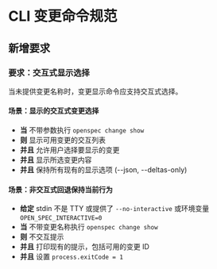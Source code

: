 # CLI 变更命令规范

## 新增要求

### 要求：交互式显示选择

当未提供变更名称时，变更显示命令应支持交互式选择。

#### 场景：显示的交互式变更选择

- **当** 不带参数执行 `openspec change show`
- **则** 显示可用变更的交互列表
- **并且** 允许用户选择要显示的变更
- **并且** 显示所选变更内容
- **并且** 保持所有现有的显示选项 (--json, --deltas-only)

#### 场景：非交互式回退保持当前行为

- **给定** stdin 不是 TTY 或提供了 `--no-interactive` 或环境变量 `OPEN_SPEC_INTERACTIVE=0`
- **当** 不带变更名称执行 `openspec change show`
- **则** 不交互提示
- **并且** 打印现有的提示，包括可用的变更 ID
- **并且** 设置 `process.exitCode = 1`